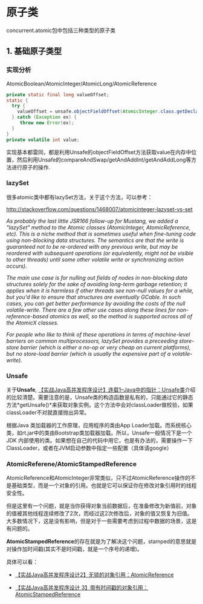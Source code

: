 # 原子类

concurrent.atomic包中包括三种类型的原子类
## 1. 基础原子类型
### 实现分析
AtomicBoolean/AtomicInteger/AtomicLong/AtomicReference

```java
private static final long valueOffset;
static { 
  try {  
    valueOffset = unsafe.objectFieldOffset(AtomicInteger.class.getDeclaredField("value"));
  } catch (Exception ex) { 
     throw new Error(ex); 
  }
}
private volatile int value;

```

实现基本都雷同，都是利用Unsafe的objectFieldOffset方法获取value在内存中位置，然后利用Unsafe的compareAndSwap/getAndAddInt/getAndAddLong等方法进行原子的操作.

### lazySet
很多atomic类中都有lazySet方法，关于这个方法，可以参考：

http://stackoverflow.com/questions/1468007/atomicinteger-lazyset-vs-set

*As probably the last little JSR166 follow-up for Mustang, we added a "lazySet" method to the Atomic classes (AtomicInteger, AtomicReference, etc). This is a niche method that is sometimes useful when fine-tuning code using non-blocking data structures. The semantics are that the write is guaranteed not to be re-ordered with any previous write, but may be reordered with subsequent operations (or equivalently, might not be visible to other threads) until some other volatile write or synchronizing action occurs).*

*The main use case is for nulling out fields of nodes in non-blocking data structures solely for the sake of avoiding long-term garbage retention; it applies when it is harmless if other threads see non-null values for a while, but you'd like to ensure that structures are eventually GCable. In such cases, you can get better performance by avoiding the costs of the null volatile-write. There are a few other use cases along these lines for non-reference-based atomics as well, so the method is supported across all of the AtomicX classes.*

*For people who like to think of these operations in terms of machine-level barriers on common multiprocessors, lazySet provides a preceeding store-store barrier (which is either a no-op or very cheap on current platforms), but no store-load barrier (which is usually the expensive part of a volatile-write).*

### Unsafe
关于**Unsafe**, [【实战Java高并发程序设计】连载1–Java中的指针：Unsafe类](https://segmentfault.com/a/1190000004410848)介绍的比较清楚。需要注意的是，Unsafe类的构造函数是私有的，只能通过它的静态方法*getUnsafe()*来获取对象实例。这个方法中会对classLoader做校验，如果classLoader不对就直接抛出异常。

根据Java 类加载器的工作原理，应用程序的类由App Loader加载。而系统核心类，如rt.jar中的类由Bootstrap类加载器加载。所以，Unsafe一般情况下是一个JDK 内部使用的类。如果想在自己的代码中用它，也是有办法的，需要操作一下ClassLoader，或者在JVM启动参数中指定一些配置（具体请google）

### AtomicReferene/AtomicStampedReference
AtomicReference和AtomicInteger非常类似，只不过AtomicReference操作的不是基础类型，而是一个对象的引用。也就是它可以保证你在修改对象引用时的线程安全性。

但是这里有一个问题，就是当你获得对象当前数据后，在准备修改为新值前，对象的值被其他线程连续修改了2次，而经过这2次修改后，对象的值又恢复为旧值。大多数情况下，这是没有影响，但是对于一些需要考虑到过程中数据的场景，这是有问题的。

**AtomicStampedReference**的存在就是为了解决这个问题，stamped的意思就是对操作加时间戳(其实不是时间戳，就是一个序号的递增)。

具体可以看：

* [【实战Java高并发程序设计2】无锁的对象引用：AtomicReference](https://segmentfault.com/a/1190000004452926)

* [【实战Java高并发程序设计 3】带有时间戳的对象引用：AtomicStampedReference](https://segmentfault.com/a/1190000004511288)












